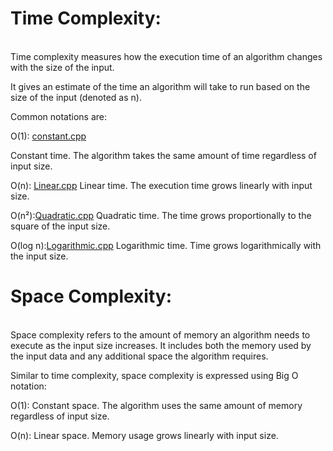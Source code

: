 # Time Complexity:
<br>
Time complexity measures how the execution time of an algorithm changes with the size of the input. 

It gives an estimate of the time an algorithm will take to run based on the size of the input (denoted as n).

 Common notations are: 

O(1): [constant.cpp](./constant.cpp) 

Constant time. The algorithm takes the same amount of time regardless of input size.


O(n): [Linear.cpp](./Linear.cpp)
Linear time. The execution time grows linearly with input size.


O(n²):[Quadratic.cpp](./Quadratic.cpp)
 Quadratic time. The time grows proportionally to the square of the input size.


O(log n):[Logarithmic.cpp](./Logarithmic.cpp)
 Logarithmic time. Time grows logarithmically with the input size.


# Space Complexity:
<br>
Space complexity refers to the amount of memory an algorithm needs to execute as the input size increases. It includes both the memory used by the input data and any additional space the algorithm requires.


Similar to time complexity, space complexity is expressed using Big O notation:


O(1): Constant space. The algorithm uses the same amount of memory regardless of input size.


O(n): Linear space. Memory usage grows linearly with input size.